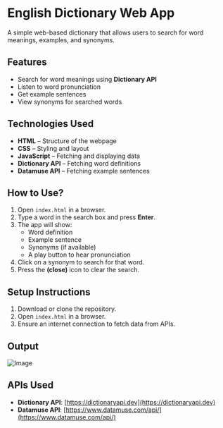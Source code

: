 # **English Dictionary Web App**  
A simple web-based dictionary that allows users to search for word meanings, examples, and synonyms.  

##  Features  
-  Search for word meanings using **Dictionary API**  
-  Listen to word pronunciation  
-  Get example sentences  
-  View synonyms for searched words  

## **Technologies Used**  
- **HTML** – Structure of the webpage  
- **CSS** – Styling and layout  
- **JavaScript** – Fetching and displaying data  
- **Dictionary API** – Fetching word definitions  
- **Datamuse API** – Fetching example sentences  

##  **How to Use?**  
1. Open `index.html` in a browser.  
2. Type a word in the search box and press **Enter**.  
3. The app will show:  
   - Word definition  
   - Example sentence  
   - Synonyms (if available)  
   - A play button to hear pronunciation  
4. Click on a synonym to search for that word.  
5. Press the **(close)** icon to clear the search.  

## **Setup Instructions**  
1. Download or clone the repository.  
2. Open `index.html` in a browser.  
3. Ensure an internet connection to fetch data from APIs.
   
## Output
![Image](https://github.com/user-attachments/assets/709a6661-12b5-4da0-8813-41c570540ced)
## **APIs Used**  
- **Dictionary API**: [https://dictionaryapi.dev](https://dictionaryapi.dev)  
- **Datamuse API**: [https://www.datamuse.com/api/](https://www.datamuse.com/api/)  


